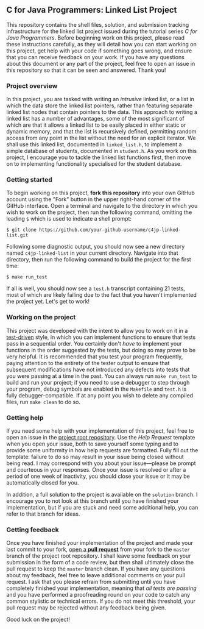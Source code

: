 ## C for Java Programmers: Linked List Project

This repository contains the shell files, solution, and submission tracking
infrastructure for the linked list project issued during the tutorial series
*C for Java Programmers*.  Before beginning work on this project, please read
these instructions carefully, as they will detail how you can start working on
this project, get help with your code if something goes wrong, and ensure that
you can receive feedback on your work.  If you have any questions about this
document or any part of the project, feel free to open an issue in this
repository so that it can be seen and answered.  Thank you!

### Project overview

In this project, you are tasked with writing an *intrusive* linked list, or a
list in which the data store the linked list pointers, rather than featuring
separate linked list nodes that contain pointers to the data.
This approach to writing a linked list has a number of advantages, some of the
most significant of which are that it allows a linked list to be easily placed
in either static or dynamic memory, and that the list is recursively defined,
permitting random access from any point in the list without the need for an
explicit iterator.
We shall use this linked list, documented in `linked_list.h`, to implement a
simple database of students, documented in `student.h`.
As you work on this project, I encourage you to tackle the linked list functions
first, then move on to implementing functionality specialised for the student
database.

### Getting started
To begin working on this project, **fork this repository** into your own GitHub
account using the "Fork" button in the upper right-hand corner of the GitHub
interface.
Open a terminal and navigate to the directory in which you wish to work on the
project, then run the following command, omitting the leading `$` which is used
to indicate a shell prompt:

```shell
$ git clone https://github.com/your-github-username/c4jp-linked-list.git
```

Following some diagnostic output, you should now see a new directory named
`c4jp-linked-list` in your current directory.
Navigate into that directory, then run the following command to build the
project for the first time:

```shell
$ make run_test
```

If all is well, you should now see a `test.h` transcript containing 21 tests,
most of which are likely failing due to the fact that you haven't implemented
the project yet.
Let's get to work!

### Working on the project
This project was developed with the intent to allow you to work on it in a
[test-driven](https://en.wikipedia.org/wiki/Test-driven_development) style, in
which you can implement functions to ensure that tests pass in a sequential
order.
You certainly don't *have* to implement your functions in the order suggested by
the tests, but doing so may prove to be very helpful.
It is recommended that you test your program frequently, paying attention to the
entirety of the tester output to ensure that subsequent modifications have not
introduced any defects into tests that you were passing at a time in the past.
You can always run `make run_test` to build and run your project; if you need to
use a debugger to step through your program, debug symbols are enabled in the
`Makefile` and `test.h` is fully debugger-compatible.
If at any point you wish to delete any compiled files, run `make clean` to do
so.

### Getting help
If you need some help with your implementation of this project, feel free to
open an issue in the [project root repository](https://github.com/Andrew-William-Smith/c4jp-linked-list/issues/new/choose).
Use the *Help Request* template when you open your issue, both to save yourself
some typing and to provide some uniformity in how help requests are formatted.
Fully fill out the template: failure to do so may result in your issue being
closed without being read.
I may correspond with you about your issue&mdash;please be prompt and courteous
in your responses.
Once your issue is resolved or after a period of one week of inactivity, you
should close your issue or it may be automatically closed for you.

In addition, a full solution to the project is available on the `solution`
branch.
I encourage you to not look at this branch until you have finished your
implementation, but if you are stuck and need some additional help, you can
refer to that branch for ideas.

### Getting feedback
Once you have finished your implementation of the project and made your last
commit to your fork, [open a **pull request**](https://github.com/Andrew-William-Smith/c4jp-linked-list/compare)
from your fork to the `master` branch of the project root repository.
I shall leave some feedback on your submission in the form of a code review, but
then shall ultimately close the pull request to keep the `master` branch clean.
If you have any questions about my feedback, feel free to leave additional
comments on your pull request.
I ask that you please refrain from submitting until you have completely finished
your implementation, meaning that *all tests are passing* and you have performed
a proofreading round on your code to catch any common stylistic or technical
errors.
If you do not meet this threshold, your pull request may be rejected without any
feedback being given.

Good luck on the project!
